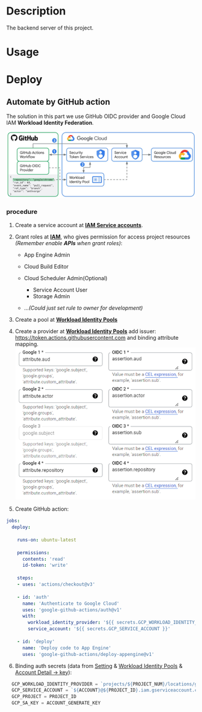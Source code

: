 # Description

The backend server of this project.

# Usage



# Deploy

## Automate by GitHub action

The solution in this part we use GitHub OIDC provider and Google Cloud IAM **Workload Identity Federation**.

![img.png](assets/workflow.png)

### procedure

1. Create a service account at [**IAM Service accounts**](https://console.cloud.google.com/iam-admin/serviceaccounts).

2. Grant roles at [**IAM**](https://console.cloud.google.com/iam-admin/iam), who gives permission for access project
	 resources _(Remember enable **APIs** when grant roles)_:
	  - App Engine Admin
    - Cloud Build Editor
    - Cloud Scheduler Admin(Optional)
		-	Service Account User
		-	Storage Admin

    - ..._(Could just set rule to owner for development)_
3. Create a pool at [**Workload Identity Pools**](https://console.cloud.google.com/iam-admin/workload-identity-pools)

4. Create a provider at [**Workload Identity Pools**](https://console.cloud.google.com/iam-admin/workload-identity-pools)
	 add issuer: https://token.actions.githubusercontent.com and binding attribute mapping.
	 ![img.png](assets/attribute.png)

5. Create GitHub action:

```yaml
jobs:
  deploy:

    runs-on: ubuntu-latest

    permissions:
      contents: 'read'
      id-token: 'write'

    steps:
    - uses: 'actions/checkout@v3'

    - id: 'auth'
      name: 'Authenticate to Google Cloud'
      uses: 'google-github-actions/auth@v1'
      with:
        workload_identity_provider: '${{ secrets.GCP_WORKLOAD_IDENTITY_PROVIDER }}'
        service_account: '${{ secrets.GCP_SERVICE_ACCOUNT }}'

    - id: 'deploy'
      name: 'Deploy code to App Engine'
      uses: 'google-github-actions/deploy-appengine@v1'
```

6. Binding auth secrets (data from [Setting](https://console.cloud.google.com/iam-admin/settings) &
	 [Workload Identity Pools](https://console.cloud.google.com/iam-admin/workload-identity-pools) &
	 [Account Detail -> key](https://console.cloud.google.com/iam-admin/serviceaccounts/details)):
```javascript
  GCP_WORKLOAD_IDENTITY_PROVIDER = `projects/${PROJECT_NUM}/locations/global/workloadIdentityPools/${POOL}/attribute.repository/awap-12/visualization-server`
  GCP_SERVICE_ACCOUNT = `${ACCOUNT}@${PROJECT_ID}.iam.gserviceaccount.com`
  GCP_PROJECT = PROJECT_ID
  GCP_SA_KEY = ACCOUNT_GENERATE_KEY
```
